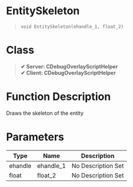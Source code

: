 # EntitySkeleton
> `void EntitySkeleton(ehandle_1, float_2)`
# Class
> __✔ Server: CDebugOverlayScriptHelper__  
> __✔ Client: CDebugOverlayScriptHelper__  
# Function Description
Draws the skeleton of the entity
# Parameters
Type|Name|Description
--|--|--
ehandle|ehandle_1|No Description Set
float|float_2|No Description Set
